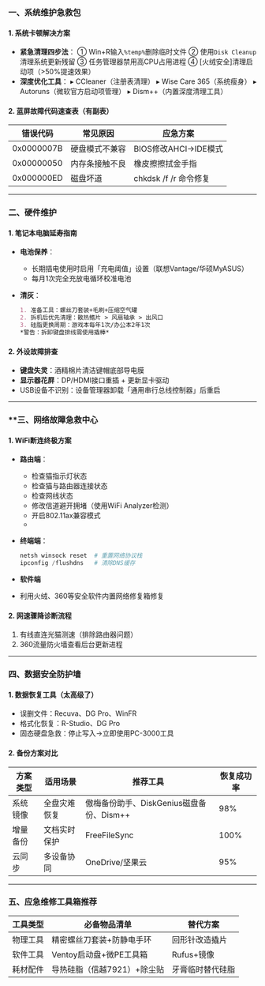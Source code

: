 ### **一、系统维护急救包**

#### 1. 系统卡顿解决方案

- **紧急清理四步法**：
  ① Win+R输入`%temp%`删除临时文件
  ② 使用`Disk Cleanup`清理系统更新残留
  ③ 任务管理器禁用高CPU占用进程
  ④ [火绒安全]清理启动项（>50%提速效果）
- **深度优化工具**：
  ▸ CCleaner（注册表清理）
  ▸ Wise Care 365（系统瘦身）
  ▸ Autoruns（微软官方启动项管理）
  ▸ Dism++（内置深度清理工具）

#### 2. 蓝屏故障代码速查表（有副表）

| 错误代码   | 常见原因                  | 应急方案               |
|------------|---------------------------|------------------------|
| 0x0000007B | 硬盘模式不兼容            | BIOS修改AHCI→IDE模式  |
| 0x00000050 | 内存条接触不良            | 橡皮擦擦拭金手指       |
| 0x000000ED | 磁盘坏道                  | chkdsk /f /r 命令修复 |

---

### **二、硬件维护**

#### 1. 笔记本电脑延寿指南

- **电池保养**：
  
  - 长期插电使用时启用「充电阈值」设置（联想Vantage/华硕MyASUS）
  - 每月1次完全充放电循环校准电池
- **清灰**：
  
  ```markdown
  1. 准备工具：螺丝刀套装+毛刷+压缩空气罐
  2. 拆机后优先清理：散热鳍片 > 风扇轴承 > 出风口
  3. 硅脂更换周期：游戏本每年1次/办公本2年1次
  *警告：拆卸键盘排线需使用撬棒*
  ```

#### 2. 外设故障排查

- **键盘失灵**：酒精棉片清洁键帽底部导电膜
- **显示器花屏**：DP/HDMI接口重插 + 更新显卡驱动
- USB设备不识别：设备管理器卸载「通用串行总线控制器」后重启

---

### **三、网络故障急救中心

#### 1. WiFi断连终极方案

- **路由端**：
  
  - 检查猫指示灯状态
  - 检查猫与路由器连接状态
  - 检查网线状态
  - 修改信道避开拥堵（使用WiFi Analyzer检测）
  - 开启802.11ax兼容模式
  - 
- **终端端**：
  
  ```powershell
  netsh winsock reset  # 重置网络协议栈
  ipconfig /flushdns   # 清除DNS缓存
  ```
- **软件端**
- 利用火绒、360等安全软件内置网络修复箱修复

#### 2. 网速骤降诊断流程

1. 有线直连光猫测速（排除路由器问题）
2. 360流量防火墙查看后台更新进程

---

### **四、数据安全防护墙**

#### 1. 数据恢复工具（太高级了）

- 误删文件：Recuva、DG Pro、WinFR
- 格式化恢复：R-Studio、DG Pro
- 固态硬盘急救：停止写入→立即使用PC-3000工具

#### 2. 备份方案对比

| 方案类型   | 适用场景       | 推荐工具          | 恢复成功率 |
|------------|----------------|-------------------|------------|
| 系统镜像   | 全盘灾难恢复   | 傲梅备份助手、DiskGenius磁盘备份、Dism++   | 98%        |
| 增量备份   | 文档实时保护   | FreeFileSync      | 100%       |
| 云同步     | 多设备协同     | OneDrive/坚果云   | 95%        |

---

### **五、应急维修工具箱推荐**

| 工具类型   | 必备物品清单                 | 替代方案              |
|------------|------------------------------|-----------------------|
| 物理工具   | 精密螺丝刀套装+防静电手环    | 回形针改造撬片        |
| 软件工具   | Ventoy启动盘+微PE工具箱      | Rufus+镜像          |
| 耗材配件   | 导热硅脂（信越7921）+除尘贴  | 牙膏临时替代硅脂      |

